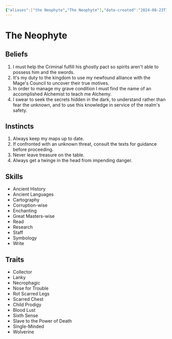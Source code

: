 ```yaml
---
{"aliases":["the Neophyte","The Neophyte"],"date-created":"2024-08-23T15:28","date-modified":"2024-11-05T14:25","dg-publish":true,"tags":["moonrise"],"title":"The Neophyte","dg-path":"moonrise/The Neophyte.md","permalink":"/moonrise/the-neophyte/","dgPassFrontmatter":true,"updated":"2024-11-05T14:25"}
---
```



# The Neophyte

## Beliefs

1. I must help the Criminal fulfill his ghostly pact so spirits aren't able to possess him and the swords.
2. It's my duty to the kingdom to use my newfound alliance with the Mage's Council to uncover their true motives.
3. In order to manage my grave condition I must find the name of an accomplished Alchemist to teach me Alchemy.
4. I swear to seek the secrets hidden in the dark, to understand rather than fear the unknown, and to use this knowledge in service of the realm's safety.

## Instincts

1. Always keep my maps up to date.
2. If confronted with an unknown threat, consult the texts for guidance before proceeding.
3. Never leave treasure on the table.
4. Always get a twinge in the head from impending danger.

## Skills

- Ancient History
- Ancient Languages
- Cartography
- Corruption-wise
- Enchanting
- Great Masters-wise
- Read
- Research
- Staff
- Symbology
- Write

## Traits

- Collector
- Lanky
- Necrophagic
- Nose for Trouble
- Rot Scarred Legs
- Scarred Chest
- Child Prodigy
- Blood Lust
- Sixth Sense
- Slave to the Power of Death
- Single-Minded
- Wolverine
